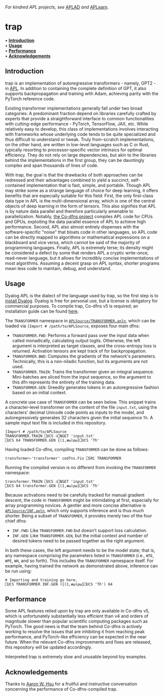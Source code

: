 _For kindred APL projects, see_ [APLAD](https://github.com/BobMcDear/ada) _and_ [APLearn](https://github.com/BobMcDear/aplearn).

# trap

• **[Introduction](#introduction)**<br>
• **[Usage](#usage)**<br>
• **[Performance](#performance)**<br>
• **[Acknowledgements](#acknowledgements)**<br>

## Introduction

trap is an implementation of autoregressive transformers - namely, GPT2 - in [APL](https://aplwiki.com/). In addition to containing the complete definition of GPT, it also supports backpropagation and training with Adam, achieving parity with the PyTorch reference code.

Existing transformer implementations generally fall under two broad categories: A predominant fraction depend on libraries carefully crafted by experts that provide a straightforward interface to common functionalities with cutting-edge performance - PyTorch, TensorFlow, JAX, etc. While relatively easy to develop, this class of implementations involves interacting with frameworks whose underlying code tends to be quite specialized and thus difficult to understand or tweak. Truly from-scratch implementations, on the other hand, are written in low-level languages such as C or Rust, typically resorting to processor-specific vector intrinsics for optimal efficiency. They do not rely on large dependencies, but akin to the libraries behind the implementations in the first group, they can be dauntingly complex and span thousands of lines of code.

With trap, the goal is that the drawbacks of both approaches can be redressed and their advantages combined to yield a succinct, self-contained implementation that is fast, simple, and portable. Though APL may strike some as a strange language of choice for deep learning, it offers benefits that are especially suitable for this field: First, the only first-class data type in APL is the multi-dimensional array, which is one of the central objects of deep learning in the form of tensors. This also signifies that APL is by nature data parallel and therefore particularly amenable to parallelization. Notably, [the Co-dfns project](https://github.com/Co-dfns/Co-dfns) compiles APL code for CPUs and GPUs, exploiting the data parallel essence of APL to achieve high performance. Second, APL also almost entirely dispenses with the software-specific "noise" that bloats code in other languages, so APL code can be directly mapped to algorithms or mathematical expressions on a blackboard and vice versa, which cannot be said of the majority of programming languages. Finally, APL is extremely terse; its density might be considered a defect by some that renders APL a cryptic write-once, read-never language, but it allows for incredibly concise implementations of most algorithms. Assuming a decent grasp on APL syntax, shorter programs mean less code to maintain, debug, and understand.

## Usage

Dyalog APL is the dialect of the language used by trap, so the first step is to [install Dyalog](https://www.dyalog.com/download-zone.htm). Dyalog is free for personal use, but a license is obligatory for commercial purposes. To compile trap, Co-dfns v5 is required; an installation guide can be found [here](https://github.com/Co-dfns/Co-dfns/blob/master/docs/INSTALL.md).

The ```TRANSFORMER``` namespace in [```APLSource/TRANSFORMER.apln```](https://github.com/BobMcDear/trap/blob/main/APLSource/TRANSFORMER.apln), which can be loaded via ```]Import # /path/to/APLSource```, exposes four main dfns:

* ```TRANSFORMER.FWD```: Performs a forward pass over the input data when called monadically, calculating output logits. Otherwise, the left argument is interpreted as target classes, and the cross-entropy loss is returned. Activation tensors are kept track of for backpropagation.
* ```TRANSFORMER.BWD```: Computes the gradients of the network's parameters. Technically, this is a non-niladic function, but its arguments are not used.
* ```TRANSFORMER.TRAIN```: Trains the transformer given an integral sequence. Mini-batches are sliced from the input sequence, so the argument to this dfn represents the entirety of the training data.
* ```TRANSFORMER.GEN```: Greedily generates tokens in an autoregressive fashion based on an initial context.

A concrete use case of ```TRANSFORMER``` can be seen below. This snippet trains a character-level transformer on the content of the file ```input.txt```, using the characters' decimal Unicode code points as inputs to the model, and autoregressively generates 32 characters given the initial sequence ```Th```. A sample input text file is included in this repository.

```apl
]Import # /path/to/APLSource
TRANSFORMER.TRAIN ⎕UCS ⊃⎕NGET 'input.txt'
⎕UCS 64 TRANSFORMER.GEN {(1,≢⍵)⍴⍵}⎕UCS 'Th'
```

Having loaded Co-dfns, compiling ```TRANSFORMER``` can be done as follows:

```apl
transformer←'transformer' codfns.Fix ⎕SRC TRANSFORMER
```

Running the compiled version is no different from invoking the ```TRANSFORMER``` namespace:

```apl
transformer.TRAIN ⎕UCS ⊃⎕NGET 'input.txt'
⎕UCS 64 transformer.GEN {(1,≢⍵)⍴⍵}⎕UCS 'Th'
```

Because activations need to be carefully tracked for manual gradient descent, the code in ```TRANSFORMER``` might be intimidating at first, especially for array programming novices. A gentler and more concise alternative is [```APLSource/INF.apln```](https://github.com/BobMcDear/trap/blob/main/APLSource/TRANSFORMER.apln), which only supports inference and is thus much shorter. Being a subset of ```TRANSFORMER```, it provides merely two of the four chief dfns:

* ```INF.FWD```: Like `TRANSFORMER.FWD` but doesn't support loss calculation.
* `INF.GEN`: Like `TRANSFORMER.GEN`, but the initial context and number of desired tokens need to be passed together as the right argument.

In both these cases, the left argument needs to be the model state; that is, any namespace comprising the parameters listed in `TRANSFORMER` (i.e., `WTE`, `WPE`, `WH`, and so forth). This includes the `TRANSFORMER` namespace itself. For example, having trained the network as demonstrated above, inference can be run using:

```apl
⍝ Importing and training go here.
⎕UCS TRANSFORMER INF.GEN ({(1,≢⍵)⍴⍵}⎕UCS 'Th') 64
```

## Performance

Some APL features relied upon by trap are only available in Co-dfns v5, which is unfortunately substantially less efficient than v4 and orders of magnitude slower than popular scientific computing packages such as PyTorch. The good news is that the team behind Co-dfns is actively working to resolve the issues that are inhibiting it from reaching peak performance, and PyTorch-like efficiency can be expected in the near future. When the relevant Co-dfns improvements and fixes are released, this repository will be updated accordingly.

Interpreted trap is extremely slow and unusable beyond toy examples.

## Acknowledgements
Thanks to [Aaron W. Hsu](https://github.com/arcfide) for a fruitful and instructive conversation concerning the performance of Co-dfns-compiled trap.
